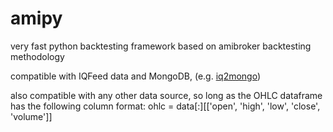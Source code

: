 # amipy
very fast python backtesting framework based on amibroker backtesting methodology

compatible with IQFeed data and MongoDB,  (e.g. [iq2mongo](https://github.com/Quantmatic/iq2mongo))

also compatible with any other data source, so long as the OHLC dataframe has the following column format:
ohlc = data[:][['open', 'high', 'low', 'close', 'volume']]


